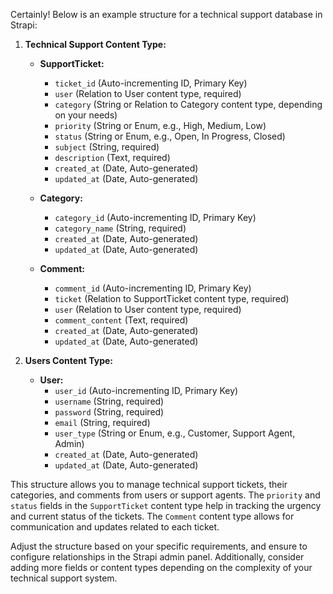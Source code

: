 Certainly! Below is an example structure for a technical support database in Strapi:

1. **Technical Support Content Type:**

    - **SupportTicket:**
        - `ticket_id` (Auto-incrementing ID, Primary Key)
        - `user` (Relation to User content type, required)
        - `category` (String or Relation to Category content type, depending on your needs)
        - `priority` (String or Enum, e.g., High, Medium, Low)
        - `status` (String or Enum, e.g., Open, In Progress, Closed)
        - `subject` (String, required)
        - `description` (Text, required)
        - `created_at` (Date, Auto-generated)
        - `updated_at` (Date, Auto-generated)

    - **Category:**
        - `category_id` (Auto-incrementing ID, Primary Key)
        - `category_name` (String, required)
        - `created_at` (Date, Auto-generated)
        - `updated_at` (Date, Auto-generated)

    - **Comment:**
        - `comment_id` (Auto-incrementing ID, Primary Key)
        - `ticket` (Relation to SupportTicket content type, required)
        - `user` (Relation to User content type, required)
        - `comment_content` (Text, required)
        - `created_at` (Date, Auto-generated)
        - `updated_at` (Date, Auto-generated)

2. **Users Content Type:**

    - **User:**
        - `user_id` (Auto-incrementing ID, Primary Key)
        - `username` (String, required)
        - `password` (String, required)
        - `email` (String, required)
        - `user_type` (String or Enum, e.g., Customer, Support Agent, Admin)
        - `created_at` (Date, Auto-generated)
        - `updated_at` (Date, Auto-generated)

This structure allows you to manage technical support tickets, their categories, and comments from users or support agents. The `priority` and `status` fields in the `SupportTicket` content type help in tracking the urgency and current status of the tickets. The `Comment` content type allows for communication and updates related to each ticket.

Adjust the structure based on your specific requirements, and ensure to configure relationships in the Strapi admin panel. Additionally, consider adding more fields or content types depending on the complexity of your technical support system.